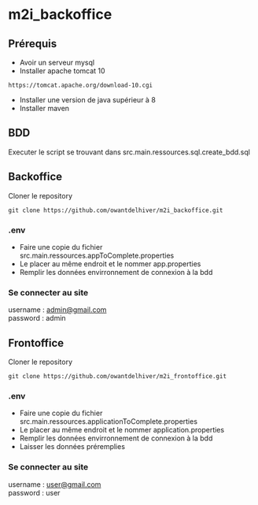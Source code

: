 # m2i_backoffice

## Prérequis

- Avoir un serveur mysql
- Installer apache tomcat 10
```http request
https://tomcat.apache.org/download-10.cgi
```
- Installer une version de java supérieur à 8
- Installer maven


## BDD

Executer le script se trouvant dans src.main.ressources.sql.create_bdd.sql

## Backoffice

Cloner le repository

```
git clone https://github.com/owantdelhiver/m2i_backoffice.git
```

### .env
- Faire une copie du fichier src.main.ressources.appToComplete.properties
- Le placer au même endroit et le nommer app.properties
- Remplir les données envirronnement de connexion à la bdd

### Se connecter au site
username : admin@gmail.com
<br>
password : admin

## Frontoffice

Cloner le repository

```
git clone https://github.com/owantdelhiver/m2i_frontoffice.git
```
### .env
- Faire une copie du fichier src.main.ressources.applicationToComplete.properties
- Le placer au même endroit et le nommer application.properties
- Remplir les données envirronnement de connexion à la bdd
- Laisser les données préremplies

### Se connecter au site
username : user@gmail.com
<br>
password : user